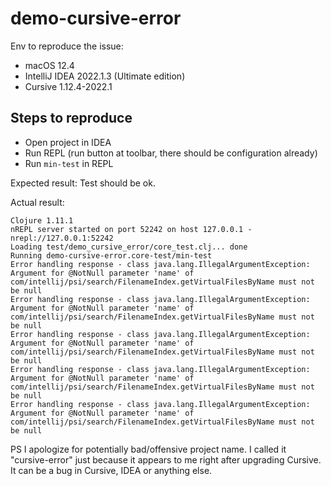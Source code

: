 # demo-cursive-error

Env to reproduce the issue:
- macOS 12.4
- IntelliJ IDEA 2022.1.3 (Ultimate edition)
- Cursive 1.12.4-2022.1 

## Steps to reproduce

- Open project in IDEA
- Run REPL (run button at toolbar, there should be configuration already)
- Run `min-test` in REPL

Expected result:
  Test should be ok.

Actual result:
```
Clojure 1.11.1
nREPL server started on port 52242 on host 127.0.0.1 - nrepl://127.0.0.1:52242
Loading test/demo_cursive_error/core_test.clj... done
Running demo-cursive-error.core-test/min-test
Error handling response - class java.lang.IllegalArgumentException: Argument for @NotNull parameter 'name' of com/intellij/psi/search/FilenameIndex.getVirtualFilesByName must not be null
Error handling response - class java.lang.IllegalArgumentException: Argument for @NotNull parameter 'name' of com/intellij/psi/search/FilenameIndex.getVirtualFilesByName must not be null
Error handling response - class java.lang.IllegalArgumentException: Argument for @NotNull parameter 'name' of com/intellij/psi/search/FilenameIndex.getVirtualFilesByName must not be null
Error handling response - class java.lang.IllegalArgumentException: Argument for @NotNull parameter 'name' of com/intellij/psi/search/FilenameIndex.getVirtualFilesByName must not be null
Error handling response - class java.lang.IllegalArgumentException: Argument for @NotNull parameter 'name' of com/intellij/psi/search/FilenameIndex.getVirtualFilesByName must not be null
```
PS I apologize for potentially bad/offensive project name. 
I called it "cursive-error" just because it appears to me right after upgrading Cursive.
It can be a bug in Cursive, IDEA or anything else.
